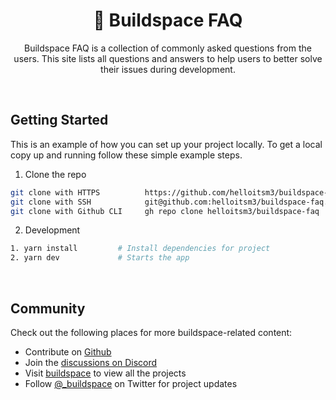 <div align="center">
  <h1 style="font-weight: bold">🦄 Buildspace FAQ</h1>
  <p align="center">
    Buildspace FAQ is a collection of commonly asked questions from the users. This site lists all questions and answers to help users to better solve their issues during development.
  </p>
</div>

<br />

## Getting Started

This is an example of how you can set up your project locally. To get a local copy up and running follow these simple example steps.

1. Clone the repo

```sh
git clone with HTTPS          https://github.com/helloitsm3/buildspace-faq.git
git clone with SSH            git@github.com:helloitsm3/buildspace-faq.git
git clone with Github CLI     gh repo clone helloitsm3/buildspace-faq
```

2. Development

```sh
1. yarn install         # Install dependencies for project
2. yarn dev             # Starts the app
```

<br />

## Community

Check out the following places for more buildspace-related content:

-   Contribute on [Github](https://github.com/helloitsm3/buildspace-faq)
-   Join the [discussions on Discord](https://discord.com/invite/buildspace)
-   Visit [buildspace](https://buildspace.so/) to view all the projects
-   Follow [@\_buildspace](https://twitter.com/_buildspace) on Twitter for project updates